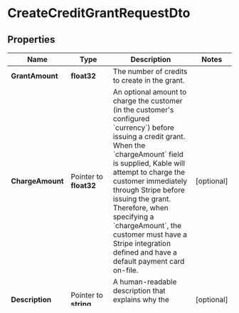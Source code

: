 # CreateCreditGrantRequestDto

## Properties

Name | Type | Description | Notes
------------ | ------------- | ------------- | -------------
**GrantAmount** | **float32** | The number of credits to create in the grant. | 
**ChargeAmount** | Pointer to **float32** | An optional amount to charge the customer (in the customer&#39;s configured &#x60;currency&#x60;) before issuing a credit grant.  When the &#x60;chargeAmount&#x60; field is supplied, Kable will attempt to charge the customer immediately through Stripe before issuing the grant. Therefore, when specifying a &#x60;chargeAmount&#x60;, the customer must have a Stripe integration defined and have a default payment card on-file. | [optional] 
**Description** | Pointer to **string** | A human-readable description that explains why the credit grant is being created. | [optional] 
**Expiration** | Pointer to **time.Time** | The expiration date of the credit grant. | [optional] 

## Methods

### NewCreateCreditGrantRequestDto

`func NewCreateCreditGrantRequestDto(grantAmount float32, ) *CreateCreditGrantRequestDto`

NewCreateCreditGrantRequestDto instantiates a new CreateCreditGrantRequestDto object
This constructor will assign default values to properties that have it defined,
and makes sure properties required by API are set, but the set of arguments
will change when the set of required properties is changed

### NewCreateCreditGrantRequestDtoWithDefaults

`func NewCreateCreditGrantRequestDtoWithDefaults() *CreateCreditGrantRequestDto`

NewCreateCreditGrantRequestDtoWithDefaults instantiates a new CreateCreditGrantRequestDto object
This constructor will only assign default values to properties that have it defined,
but it doesn't guarantee that properties required by API are set

### GetGrantAmount

`func (o *CreateCreditGrantRequestDto) GetGrantAmount() float32`

GetGrantAmount returns the GrantAmount field if non-nil, zero value otherwise.

### GetGrantAmountOk

`func (o *CreateCreditGrantRequestDto) GetGrantAmountOk() (*float32, bool)`

GetGrantAmountOk returns a tuple with the GrantAmount field if it's non-nil, zero value otherwise
and a boolean to check if the value has been set.

### SetGrantAmount

`func (o *CreateCreditGrantRequestDto) SetGrantAmount(v float32)`

SetGrantAmount sets GrantAmount field to given value.


### GetChargeAmount

`func (o *CreateCreditGrantRequestDto) GetChargeAmount() float32`

GetChargeAmount returns the ChargeAmount field if non-nil, zero value otherwise.

### GetChargeAmountOk

`func (o *CreateCreditGrantRequestDto) GetChargeAmountOk() (*float32, bool)`

GetChargeAmountOk returns a tuple with the ChargeAmount field if it's non-nil, zero value otherwise
and a boolean to check if the value has been set.

### SetChargeAmount

`func (o *CreateCreditGrantRequestDto) SetChargeAmount(v float32)`

SetChargeAmount sets ChargeAmount field to given value.

### HasChargeAmount

`func (o *CreateCreditGrantRequestDto) HasChargeAmount() bool`

HasChargeAmount returns a boolean if a field has been set.

### GetDescription

`func (o *CreateCreditGrantRequestDto) GetDescription() string`

GetDescription returns the Description field if non-nil, zero value otherwise.

### GetDescriptionOk

`func (o *CreateCreditGrantRequestDto) GetDescriptionOk() (*string, bool)`

GetDescriptionOk returns a tuple with the Description field if it's non-nil, zero value otherwise
and a boolean to check if the value has been set.

### SetDescription

`func (o *CreateCreditGrantRequestDto) SetDescription(v string)`

SetDescription sets Description field to given value.

### HasDescription

`func (o *CreateCreditGrantRequestDto) HasDescription() bool`

HasDescription returns a boolean if a field has been set.

### GetExpiration

`func (o *CreateCreditGrantRequestDto) GetExpiration() time.Time`

GetExpiration returns the Expiration field if non-nil, zero value otherwise.

### GetExpirationOk

`func (o *CreateCreditGrantRequestDto) GetExpirationOk() (*time.Time, bool)`

GetExpirationOk returns a tuple with the Expiration field if it's non-nil, zero value otherwise
and a boolean to check if the value has been set.

### SetExpiration

`func (o *CreateCreditGrantRequestDto) SetExpiration(v time.Time)`

SetExpiration sets Expiration field to given value.

### HasExpiration

`func (o *CreateCreditGrantRequestDto) HasExpiration() bool`

HasExpiration returns a boolean if a field has been set.


[[Back to Model list]](../README.md#documentation-for-models) [[Back to API list]](../README.md#documentation-for-api-endpoints) [[Back to README]](../README.md)


